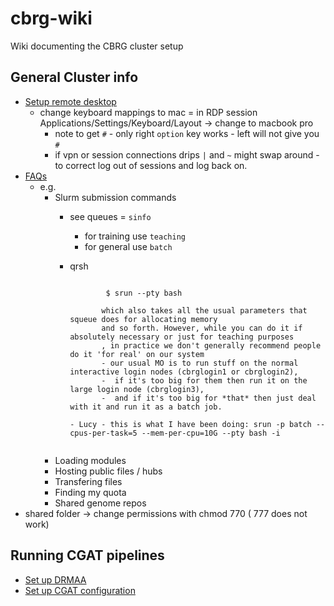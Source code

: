 # cbrg-wiki

Wiki documenting the CBRG cluster setup

## General Cluster info
- [Setup remote desktop](https://www.imm.ox.ac.uk/research/units-and-centres/mrc-wimm-centre-for-computational-biology/ccb-account/Logging_in_via_PC/pc-using-RDP)
  - change keyboard mappings to mac = in RDP session Applications/Settings/Keyboard/Layout -> change to macbook pro 
    - note to get `#` - only right `option` key works - left will not give you `#`
    - if vpn or session connections drips `|` and `~` might swap around - to correct log out of sessions and log back on. 
- [FAQs](https://www.imm.ox.ac.uk/research/units-and-centres/mrc-wimm-centre-for-computational-biology/ccb-account/FAQ)
  - e.g. 
    - Slurm submission commands 
      - see queues = `sinfo`
        - for training use `teaching`
        - for general use `batch` 

      - qrsh 
         ```From Ewan:  you can do:

                 $ srun --pty bash

                which also takes all the usual parameters that squeue does for allocating memory
                and so forth. However, while you can do it if absolutely necessary or just for teaching purposes
                , in practice we don't generally recommend people do it 'for real' on our system 
                - our usual MO is to run stuff on the normal interactive login nodes (cbrglogin1 or cbrglogin2),
                -  if it's too big for them then run it on the large login node (cbrglogin3), 
                -  and if it's too big for *that* then just deal with it and run it as a batch job.
          
         - Lucy - this is what I have been doing: srun -p batch --cpus-per-task=5 --mem-per-cpu=10G --pty bash -i
       ```

    - Loading modules 
    - Hosting public files / hubs 
    - Transfering files 
    - Finding my quota
    - Shared genome repos 
- shared folder -> change permissions with chmod 770 ( 777 does not work)

## Running CGAT pipelines

- [Set up DRMAA](./DRMAA.md)
- [Set up CGAT configuration](./cgat-core.md)
